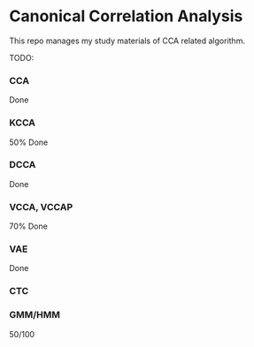 # Canonical Correlation Analysis
This repo manages my study materials of CCA related algorithm.

TODO:

### CCA
Done
### KCCA
50% Done
### DCCA
Done
### VCCA, VCCAP
70% Done
### VAE
Done
### CTC
### GMM/HMM
50/100

